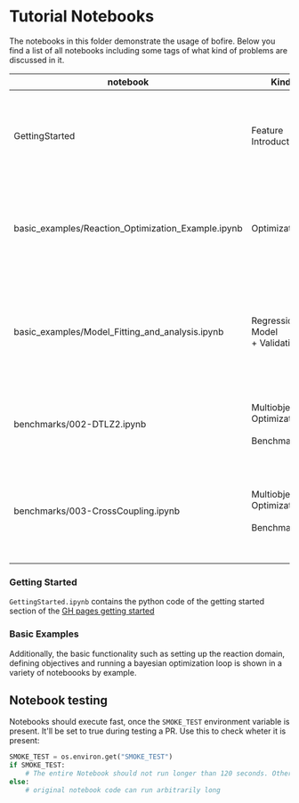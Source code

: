 # Tutorial Notebooks

The notebooks in this folder demonstrate the usage of bofire.  Below you find a list of all notebooks including some tags of what kind of problems are discussed in it. 

| notebook 	| Kind 	| Tags 	| Description 	|
|---	|---	|---	|---	|
| GettingStarted 	| Feature Introduction 	| Cotninuous Inputs<br>Discrete Inputs<br>Categorical Inputs<br>Constraints<br>Strategies 	| The introductory GH Pages code example. 	|
| basic_examples/Reaction_Optimization_Example.ipynb 	| Optimization 	| Single Objective<br>Continuous Inputs<br>Categorical Inputs<br>Bayesian Optimization 	| An example of how to optmize reaction conditions.  	|
| basic_examples/Model_Fitting_and_analysis.ipynb 	| Regression Model<br> + Validation 	| SingleTask Gaussian Process<br>Model Cross-Validation<br>Feature Importance<br>Bayesian Optimization 	| A model fitting example. 	|
| benchmarks/002-DTLZ2.ipynb 	| Multiobjective Optimization<br><br>Benchmark 	| Continuous Inputs<br>QEHVI<br>Custom Model Setup 	| An example of how to use the built-in benchmark functionality 	|
| benchmarks/003-CrossCoupling.ipynb 	| Multiobjective Optimization<br><br>Benchmark 	| Continuous Inputs<br>Categorical Inputs<br>Descriptors For Categorical Inputs<br>QPAREGO 	| An example of how to use the built-in benchmark functionality 	|

### Getting Started

`GettingStarted.ipynb` contains the python code of the getting started section of the  [GH pages getting started](https://experimental-design.github.io/bofire/start)

### Basic Examples

Additionally, the basic functionality such as setting up the reaction domain, defining objectives and running a bayesian optimization loop is shown in a variety of noteboooks by example. 

## Notebook testing

Notebooks should execute fast, once the `SMOKE_TEST` environment variable is present. It'll be set to true during testing a PR. Use this to check wheter it is present:

```python
SMOKE_TEST = os.environ.get("SMOKE_TEST")
if SMOKE_TEST:
    # The entire Notebook should not run longer than 120 seconds. Otherwise an Error is thrown during testing 
else:
    # original notebook code can run arbitrarily long
```